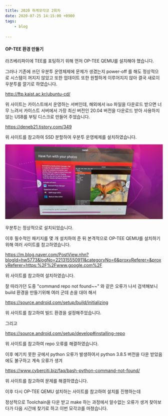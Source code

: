 ```yaml
---
title: 2020 하계모각코 2회차
date: 2020-07-25 14:15:00 +0900
tags:
    - blog

---
```


#### OP-TEE 환경 만들기

라즈베리파이에 TEE를 포팅하기 위해 먼저 OP-TEE QEMU를 설치해야 했습니다.

그러나 기존에 쓰던 우분투 운영체제에 문제가 생겼는지 power-off 를 해도 정상적으로 시스템이 꺼지지 않았고 또한 업데이트 또한 원할하게 이루어지지 않아 결국 새로이 우분투를 깔기로 하였습니다.

http://ftp.kaist.ac.kr/ubuntu-cd/

위 사이트는 카이스트에서 운영하는 서버인데, 해외에서 iso 파일을 다운로드 받으면 너무 느려서 카이스트 서버에서 가장 최신 버전인 20.04 버전을 다운로드 받아 사용하지 않는 USB를 부팅 디스크로 만들어 주었습니다.

https://deneb21.tistory.com/349

위 사이트를 참고하여 SSD 분할하여 우분투 운영체제를 설치하였습니다.

![복습](/MO/2/1.jpg)

우분투는 정상적으로 설치되었습니다.

이후 필수적인 패키지를 몇 개 설치하여 준 뒤 본격적으로 OP-TEE QEMU를 설치하기 위해 여러 사이트를 참고하였습니다.

https://m.blog.naver.com/PostView.nhn?blogId=hw5773&logNo=221315550911&categoryNo=6&proxyReferer=&proxyReferer=https:%2F%2Fwww.google.com%2F

위 사이트를 참고하여 설치하였습니다.

잘 따라가던 도중 "command repo not found~~" 와 같은 오류가 나서 검색해보니 build 환경을 만들기위해 여러 군데 손을 대야 해서

https://source.android.com/setup/build/initializing

위 사이트를 참고하여 빌드 환경을 설정해주었습니다.

그리고

https://source.android.com/setup/develop#installing-repo

위 사이트를 참고하여 repo 오류를 해결하였습니다.

이후 예기치 못한 곳에서 python 오류가 발생하여서 python 3.8.5 버전을 다운 받았음에도 불구하고 계속 오류가 생겨

https://www.cyberciti.biz/faq/bash-python-command-not-found/

위 사이트를 참고하여 문제를 해결하였습니다.

이후 다시 OP-TEE QEMU 설치하는 사이트를 참고하여 설치를 진행하는데

정상적으로 Toolchain을 다운 받고 make 하는 과정에서 알수없는 오류가 생겨 찾아보다가 다음 시간에 찾기로 하고 이번 모각코를 마쳤습니다.